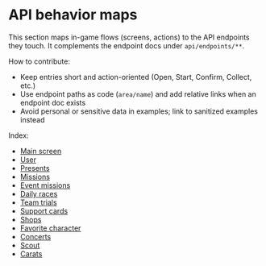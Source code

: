 # API behavior maps

This section maps in-game flows (screens, actions)
to the API endpoints they touch. It complements the endpoint docs under `api/endpoints/**`.

How to contribute:

- Keep entries short and action-oriented (Open, Start, Confirm, Collect, etc.)
- Use endpoint paths as code (`area/name`)
and add relative links when an endpoint doc exists
- Avoid personal or sensitive data in examples; link to sanitized examples instead

Index:

- [Main screen](./MAIN_SCREEN.md)
- [User](./USER.md)
- [Presents](./PRESENTS.md)
- [Missions](./MISSIONS.md)
- [Event missions](./EVENT_MISSIONS.md)
- [Daily races](./DAILY_RACES.md)
- [Team trials](./TEAM_TRIALS.md)
- [Support cards](./SUPPORT_CARDS.md)
- [Shops](./SHOPS.md)
- [Favorite character](./FAVORITE_CHARACTER.md)
- [Concerts](./CONCERTS.md)
- [Scout](./SCOUT.md)
- [Carats](./CARATS.md)
